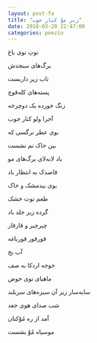 ```yaml
---
layout: post-fa
title: "زیر موْ کنار جوب"
date: 2018-03-20 22:47:00 
categories: poezio
---
```


توتِ توی باغ

برگ‌های سنجدش

تاب زیر داربست

پسته‌های کله‌قوچ

زنگ خورده یک دوچرخه

آجرا ولو کنار جوب

بوی عطر نرگسی که

بین خاک نم نشست

باد لابه‌لای برگ‌های مو

قاصدک به انتظار باد

بوی بیدمشک و خاک

طعم توت خشک

گرده زیر جلد باد

چیرچیر و قارقار

قورقور قورباغه

آب یخ

جوجه اردکا به صف

ماهیای توی حوض

سایه‌سار زیر آن سبزه‌های سربلند

شب صدای هوی جغد

آمد از ره مُوْکنان

موسیاه مُوْ بشست
